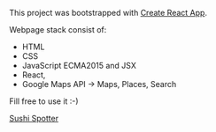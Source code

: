 This project was bootstrapped with [Create React App](https://github.com/facebookincubator/create-react-app).

Webpage stack consist of:
- HTML
- CSS
- JavaScript ECMA2015 and JSX
- React, 
- Google Maps API -> Maps, Places, Search

Fill free to use it :-)

[Sushi Spotter](http://kristoferek.github.io/Sushi-Spotter)
